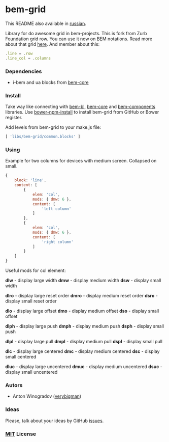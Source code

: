 # bem-grid

This README also available in [russian](https://github.com/verybigman/bem-grid/blob/master/README.ru.md).

Library for do awesome grid in bem-projects. This is fork from Zurb Foundation
grid row. You can use it now on BEM notations. Read more about that grid
[here](http://foundation.zurb.com/docs/components/grid.html). And member about this:

``` javascript
.line = .row
.line_col = .columns
```

### Dependencies

- i-bem and ua blocks from [bem-core](https//github.com/bem/bem-core)

### Install

Take way like connecting with [bem-bl](https//github.com/bem/bem-bl),
[bem-core](https//github.com/bem/bem-core) and [bem-components](https//github.com/bem/bem-components) libraries.
Use [bower-npm-install](https://github.com/arikon/bower-npm-install) to install bem-grid from
GitHub or Bower register.

Add levels from bem-grid to your make.js file:

``` javascript
[ 'libs/bem-grid/common.blocks' ]
```

### Using

Example for two columns for devices with medium screen. Collapsed on small.

``` javascript
{
    block: 'line',
    content: [
        {
            elem: 'col',
            mods: { dmw: 6 },
            content: [
                'left column'
            ]
        },
        {
            elem: 'col',
            mods: { dmw: 6 },
            content: [
                'right column'
            ]
        }
    ]
}
```
Useful mods for col element:

__dlw__ - display large width
__dmw__ - display medium width
__dsw__ - display small width

__dlro__ - display large reset order
__dmro__ - display medium reset order
__dsro__ - display small reset order

__dlo__ - display large offset
__dmo__ - display medium offset
__dso__ - display small offset

__dlph__ - display large push
__dmph__ - display medium push
__dsph__ - display small push

__dlpl__ - display large pull
__dmpl__ - display medium pull
__dspl__ - display small pull

__dlc__ - display large centered
__dmc__ - display medium centered
__dsc__ - display small centered

__dluc__ - display large uncentered
__dmuc__ - display medium uncentered
__dsuc__ - display small uncentered

### Autors

- Anton Winogradov ([verybigman](https://github.com/verybigman))

### Ideas

Please, talk about your ideas by GitHub [issues](https://github.com/verybigman/bem-grid/issues).

### [MIT](http://en.wikipedia.org/wiki/MIT_License) License
